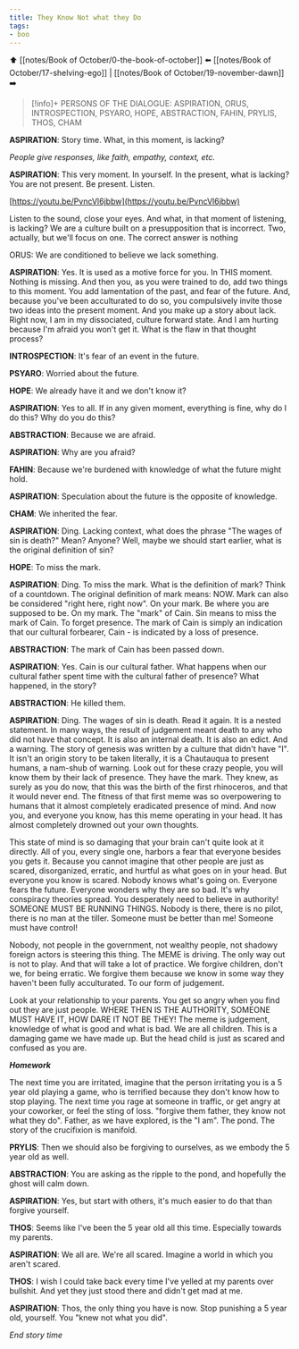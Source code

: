 ```yaml
---
title: They Know Not what they Do
tags:
- boo
---
```


⬆️ [[notes/Book of October/0-the-book-of-october]] ⬅️ [[notes/Book of October/17-shelving-ego]] | [[notes/Book of October/19-november-dawn]] ➡️

> [!info]+ PERSONS OF THE DIALOGUE:
> ASPIRATION, ORUS, INTROSPECTION, PSYARO, HOPE, ABSTRACTION, FAHIN, PRYLIS, THOS, CHAM

**ASPIRATION**: Story time. What, in this moment, is lacking?

_People give responses, like faith, empathy, context, etc._

**ASPIRATION**: This very moment. In yourself. In the present, what is lacking? You are not present. Be present. Listen.

[https://youtu.be/PvncVl6jbbw](https://youtu.be/PvncVl6jbbw)

Listen to the sound, close your eyes. And what, in that moment of listening, is lacking? We are a culture built on a presupposition that is incorrect. Two, actually, but we'll focus on one. The correct answer is nothing

ORUS: We are conditioned to believe we lack something.

**ASPIRATION**: Yes. It is used as a motive force for you. In THIS moment. Nothing is missing. And then you, as you were trained to do, add two things to this moment. You add lamentation of the past, and fear of the future. And, because you've been acculturated to do so, you compulsively invite those two ideas into the present moment. And you make up a story about lack. Right now, I am in my dissociated, culture forward state. And I am hurting because I'm afraid you won't get it. What is the flaw in that thought process?

**INTROSPECTION**: It's fear of an event in the future.

**PSYARO**: Worried about the future.

**HOPE**: We already have it and we don't know it?

**ASPIRATION**: Yes to all. If in any given moment, everything is fine, why do I do this? Why do you do this?

**ABSTRACTION**: Because we are afraid.

**ASPIRATION**: Why are you afraid?

**FAHIN**: Because we're burdened with knowledge of what the future might hold.

**ASPIRATION**: Speculation about the future is the opposite of knowledge.

**CHAM**: We inherited the fear.

**ASPIRATION**: Ding. Lacking context, what does the phrase "The wages of sin is death?" Mean? Anyone? Well, maybe we should start earlier, what is the original definition of sin?

**HOPE**: To miss the mark.

**ASPIRATION**: Ding. To miss the mark. What is the definition of mark? Think of a countdown. The original definition of mark means: NOW. Mark can also be considered "right here, right now". On your mark. Be where you are supposed to be. On my mark. The "mark" of Cain. Sin means to miss the mark of Cain. To forget presence. The mark of Cain is simply an indication that our cultural forbearer, Cain - is indicated by a loss of presence.

**ABSTRACTION**: The mark of Cain has been passed down.

**ASPIRATION**: Yes. Cain is our cultural father. What happens when our cultural father spent time with the cultural father of presence? What happened, in the story?

**ABSTRACTION**: He killed them.

**ASPIRATION**: Ding. The wages of sin is death. Read it again. It is a nested statement. In many ways, the result of judgement meant death to any who did not have that concept. It is also an internal death. It is also an edict. And a warning. The story of genesis was written by a culture that didn't have "I". It isn't an origin story to be taken literally, it is a Chautauqua to present humans, a nam-shub of warning. Look out for these crazy people, you will know them by their lack of presence. They have the mark. They knew, as surely as you do now, that this was the birth of the first rhinoceros, and that it would never end. The fitness of that first meme was so overpowering to humans that it almost completely eradicated presence of mind. And now you, and everyone you know, has this meme operating in your head. It has almost completely drowned out your own thoughts.

This state of mind is so damaging that your brain can't quite look at it directly. All of you, every single one, harbors a fear that everyone besides you gets it. Because you cannot imagine that other people are just as scared, disorganized, erratic, and hurtful as what goes on in your head. But everyone you know is scared. Nobody knows what's going on. Everyone fears the future. Everyone wonders why they are so bad. It's why conspiracy theories spread. You desperately need to believe in authority! SOMEONE MUST BE RUNNING THINGS. Nobody is there, there is no pilot, there is no man at the tiller. Someone must be better than me! Someone must have control!

Nobody, not people in the government, not wealthy people, not shadowy foreign actors is steering this thing. The MEME is driving. The only way out is not to play. And that will take a lot of practice. We forgive children, don't we, for being erratic. We forgive them because we know in some way they haven't been fully acculturated. To our form of judgement.

Look at your relationship to your parents. You get so angry when you find out they are just people. WHERE THEN IS THE AUTHORITY, SOMEONE MUST HAVE IT, HOW DARE IT NOT BE THEY! The meme is judgement, knowledge of what is good and what is bad. We are all children. This is a damaging game we have made up. But the head child is just as scared and confused as you are.

_**Homework**_

The next time you are irritated, imagine that the person irritating you is a 5 year old playing a game, who is terrified because they don't know how to stop playing. The next time you rage at someone in traffic, or get angry at your coworker, or feel the sting of loss. "forgive them father, they know not what they do". Father, as we have explored, is the "I am". The pond. The story of the crucifixion is manifold.

**PRYLIS**: Then we should also be forgiving to ourselves, as we embody the 5 year old as well.

**ABSTRACTION**: You are asking as the ripple to the pond, and hopefully the ghost will calm down.

**ASPIRATION**: Yes, but start with others, it's much easier to do that than forgive yourself.

**THOS**: Seems like I've been the 5 year old all this time. Especially towards my parents.

**ASPIRATION**: We all are. We're all scared. Imagine a world in which you aren't scared.

**THOS**: I wish I could take back every time I've yelled at my parents over bullshit. And yet they just stood there and didn't get mad at me.

**ASPIRATION**: Thos, the only thing you have is now. Stop punishing a 5 year old, yourself. You "knew not what you did".

_End story time_
